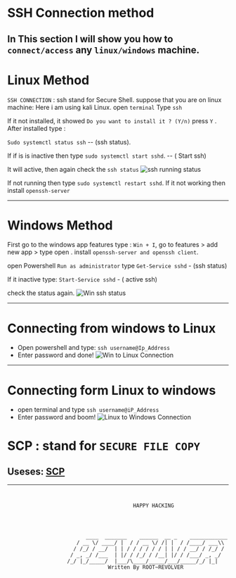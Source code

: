 # SSH Connection method 

  ## In This section I will show you how to `connect/access` any `linux/windows` machine.
  # Linux Method 
  `SSH CONNECTION` : ssh stand for Secure Shell.
  suppose that you are on linux machine: 
  Here i am using kali Linux. 
  open `terminal` Type 
  `ssh`

  If it not installed, it showed  `Do you want to install it ? (Y/n)` press `Y` . After installed type : 
  
  ```Sudo systemctl status ssh``` -- (ssh status).
  
  If if is is inactive then type `sudo systemctl start sshd`. -- ( Start ssh)

  It will active, then again check the `ssh status`
  ![ssh running status](<ssh_enable_ running.png>)

  If not running then type `sudo systemctl restart sshd`.
  If it not working then install `openssh-server`

  ---------------------

  # Windows Method 

  First go to the windows app features type : `Win + I`, go to features > add new app > type open . install `openssh-server and openssh client`. 

  open Powershell `Run as administrator` type   `Get-Service sshd` - (ssh status)
  
  If it inactive type: `Start-Service sshd` - ( active ssh)

  check the status again. 
  ![Win ssh status](<win_enable_ssh.png>)

-----------------------------------

 # Connecting from windows to Linux 
- Open powershell and type: `ssh username@Ip_Address`
- Enter password and done!
  ![Win to Linux Connection](<win_Linux.png>)
----------------------
# Connecting form Linux to windows

  - open terminal and type `ssh username@iP_Address`
  - Enter password and boom!
  ![Linux to Windows Connection](<linux_Windows.png>)

# SCP : stand for `SECURE FILE COPY`

  ## Useses: [SCP](https://www.geeksforgeeks.org/scp-command-in-linux-with-examples/)


  ________________________________
  # 
                                            HAPPY HACKING 
                                            



                             ____  _______    ______  __ _    ____________ 
                          / __ \/ ____/ |  / / __ \/ /| |  / /____/ ___\\
                         / /_/ / __/  | | / / / / / / | | / / __/ / /_/ /
                        / _, _/ /___  | |/ / /_/ / /__| |/ / /___/ _, _/  
                       /_/ |_/_____/  |___/\____/_____/___/_____/_/ |_|   
                                    Written By ROOT~REVOLVER